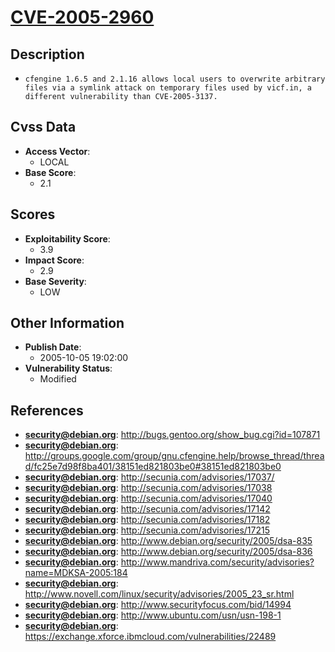 
# [CVE-2005-2960](https://cve.mitre.org/cgi-bin/cvename.cgi?name=CVE-2005-2960)

## Description

- `cfengine 1.6.5 and 2.1.16 allows local users to overwrite arbitrary files via a symlink attack on temporary files used by vicf.in, a different vulnerability than CVE-2005-3137.`

## Cvss Data

- **Access Vector**:
  - LOCAL
- **Base Score**:
  - 2.1

## Scores

- **Exploitability Score**:
  - 3.9
- **Impact Score**:
  - 2.9
- **Base Severity**:
  - LOW

## Other Information

- **Publish Date**:
  - 2005-10-05 19:02:00
- **Vulnerability Status**:
  - Modified

## References

- **security@debian.org**: http://bugs.gentoo.org/show_bug.cgi?id=107871
- **security@debian.org**: http://groups.google.com/group/gnu.cfengine.help/browse_thread/thread/fc25e7d98f8ba401/38151ed821803be0#38151ed821803be0
- **security@debian.org**: http://secunia.com/advisories/17037/
- **security@debian.org**: http://secunia.com/advisories/17038
- **security@debian.org**: http://secunia.com/advisories/17040
- **security@debian.org**: http://secunia.com/advisories/17142
- **security@debian.org**: http://secunia.com/advisories/17182
- **security@debian.org**: http://secunia.com/advisories/17215
- **security@debian.org**: http://www.debian.org/security/2005/dsa-835
- **security@debian.org**: http://www.debian.org/security/2005/dsa-836
- **security@debian.org**: http://www.mandriva.com/security/advisories?name=MDKSA-2005:184
- **security@debian.org**: http://www.novell.com/linux/security/advisories/2005_23_sr.html
- **security@debian.org**: http://www.securityfocus.com/bid/14994
- **security@debian.org**: http://www.ubuntu.com/usn/usn-198-1
- **security@debian.org**: https://exchange.xforce.ibmcloud.com/vulnerabilities/22489
